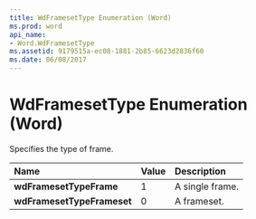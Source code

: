 ```yaml
---
title: WdFramesetType Enumeration (Word)
ms.prod: word
api_name:
- Word.WdFramesetType
ms.assetid: 9179515a-ec08-1881-2b85-6623d2836f60
ms.date: 06/08/2017
---
```



# WdFramesetType Enumeration (Word)

Specifies the type of frame.



|**Name**|**Value**|**Description**|
|:-----|:-----|:-----|
| **wdFramesetTypeFrame**|1|A single frame.|
| **wdFramesetTypeFrameset**|0|A frameset.|

